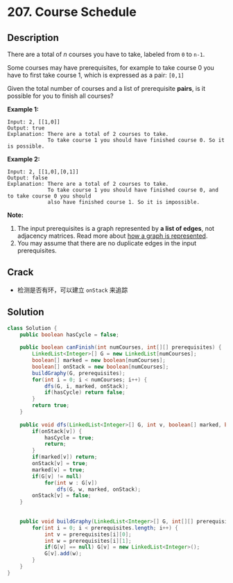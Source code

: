 # 207. Course Schedule

##  Description

There are a total of *n* courses you have to take, labeled from `0` to `n-1`.

Some courses may have prerequisites, for example to take course 0 you have to first take course 1, which is expressed as a pair: `[0,1]`

Given the total number of courses and a list of prerequisite **pairs**, is it possible for you to finish all courses?

**Example 1:**

```
Input: 2, [[1,0]] 
Output: true
Explanation: There are a total of 2 courses to take. 
             To take course 1 you should have finished course 0. So it is possible.
```

**Example 2:**

```
Input: 2, [[1,0],[0,1]]
Output: false
Explanation: There are a total of 2 courses to take. 
             To take course 1 you should have finished course 0, and to take course 0 you should
             also have finished course 1. So it is impossible.
```

**Note:**

1. The input prerequisites is a graph represented by **a list of edges**, not adjacency matrices. Read more about [how a graph is represented](https://www.khanacademy.org/computing/computer-science/algorithms/graph-representation/a/representing-graphs).
2. You may assume that there are no duplicate edges in the input prerequisites.

##  Crack

* 检测是否有环，可以建立 `onStack` 来追踪



## Solution

```java
class Solution {
    public boolean hasCycle = false;
    
    public boolean canFinish(int numCourses, int[][] prerequisites) {
        LinkedList<Integer>[] G = new LinkedList[numCourses];
        boolean[] marked = new boolean[numCourses];
        boolean[] onStack = new boolean[numCourses];
        buildGraphy(G, prerequisites);
        for(int i = 0; i < numCourses; i++) {
            dfs(G, i, marked, onStack);
            if(hasCycle) return false;
        }
        return true;
    }
    
    public void dfs(LinkedList<Integer>[] G, int v, boolean[] marked, boolean[] onStack) {
        if(onStack[v]) {
            hasCycle = true;
            return;
        }
        if(marked[v]) return;
        onStack[v] = true;
        marked[v] = true;
        if(G[v] != null)
            for(int w : G[v]) 
                dfs(G, w, marked, onStack);
        onStack[v] = false;
    }
    
    
    public void buildGraphy(LinkedList<Integer>[] G, int[][] prerequisites) {
        for(int i = 0; i < prerequisites.length; i++) {
            int v = prerequisites[i][0];
            int w = prerequisites[i][1];
            if(G[v] == null) G[v] = new LinkedList<Integer>();
            G[v].add(w);
        }
    }
}
```

